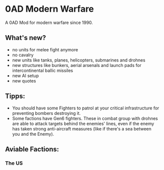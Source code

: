 # 0AD Modern Warfare

A 0AD Mod for modern warfare since 1990.

##  What's new?

  - no units for melee fight anymore
  - no cavalry
  - new units like tanks, planes, helicopters, submarines and drohnes
  - new structures like bunkers, aerial arsenals and launch pads for intercontinental ballic missiles
  - new AI setup
  - new quotes
## Tipps:

  - You should have some Fighters to patrol at your critical infrastructure for preventing bombers destroying it.
  - Some factions have Gen6 fighters. These in combat group with drohnes are able to attack targets behind the enemies' lines, even if the enemy has taken strong anti-aircraft measures (like if there's a sea between you and the Enemy).
  
## Aviable Factions:

### The US
